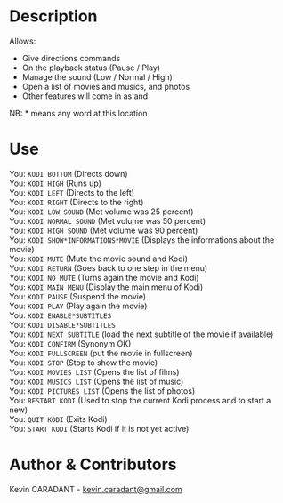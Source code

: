 # Description
Allows:
   - Give directions commands
   - On the playback status (Pause / Play)
   - Manage the sound (Low / Normal / High)
   - Open a list of movies and musics, and photos
   - Other features will come in as and

NB: * means any word at this location

# Use
You: `KODI BOTTOM` (Directs down)   
You: `KODI HIGH` (Runs up)   
You: `KODI LEFT` (Directs to the left)   
You: `KODI RIGHT` (Directs to the right)   
You: `KODI LOW SOUND` (Met volume was 25 percent)   
You: `KODI NORMAL SOUND` (Met volume was 50 percent)   
You: `KODI HIGH SOUND` (Met volume was 90 percent)   
You: `KODI SHOW*INFORMATIONS*MOVIE` (Displays the informations about the movie)   
You: `KODI MUTE` (Mute the movie sound and Kodi)   
You: `KODI RETURN` (Goes back to one step in the menu)   
You: `KODI NO MUTE` (Turns again the movie and Kodi)   
You: `KODI MAIN MENU` (Display the main menu of Kodi)   
You: `KODI PAUSE` (Suspend the movie)   
You: `KODI PLAY` (Play again the movie)   
You: `KODI ENABLE*SUBTITLES`   
You: `KODI DISABLE*SUBTITLES`   
You: `KODI NEXT SUBTITLE` (load the next subtitle of the movie if available)   
You: `KODI CONFIRM` (Synonym OK)   
You: `KODI FULLSCREEN` (put the movie in fullscreen)   
You: `KODI STOP` (Stop to show the movie)   
You: `KODI MOVIES LIST` (Opens the list of films)   
You: `KODI MUSICS LIST` (Opens the list of music)   
You: `KODI PICTURES LIST` (Opens the list of photos)   
You: `RESTART KODI` (Used to stop the current Kodi process and to start a new)   
You: `QUIT KODI` (Exits Kodi)   
You: `START KODI` (Starts Kodi if it is not yet active)   

# Author & Contributors
Kevin CARADANT - kevin.caradant@gmail.com
